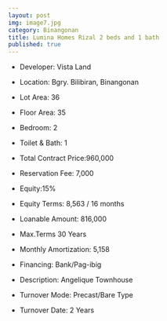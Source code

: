 ```yaml
---
layout: post
img: image7.jpg
category: Binangonan
title: Lumina Homes Rizal 2 beds and 1 bath
published: true
---
```




- Developer: Vista Land
- Location: Bgry. Bilibiran, Binangonan
- Lot Area: 36
- Floor Area: 35
- Bedroom: 2
- Toilet & Bath: 1


- Total Contract Price:960,000
- Reservation Fee: 7,000
- Equity:15%
- Equity Terms: 8,563 / 16 months
- Loanable Amount: 816,000
- Max.Terms	30 Years
- Monthly Amortization: 5,158
- Financing: Bank/Pag-ibig

- Description: Angelique Townhouse
- Turnover Mode: Precast/Bare Type
- Turnover Date: 2 Years

